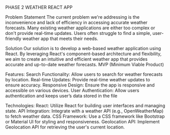 PHASE 2 WEATHER REACT APP


Problem Statement
The current problem we're addressing is the inconvenience and lack of efficiency in accessing accurate weather forecasts. Many existing weather applications are either too complex or don't provide real-time updates. Users often struggle to find a simple, user-friendly weather app that meets their needs.



Solution
Our solution is to develop a web-based weather application using React. By leveraging React's component-based architecture and flexibility, we aim to create an intuitive and efficient weather app that provides accurate and up-to-date weather forecasts.
MVP (Minimum Viable Product)



Features:
Search Functionality: Allow users to search for weather forecasts by location.
Real-time Updates: Provide real-time weather updates to ensure accuracy.
Responsive Design: Ensure the app is responsive and accessible on various devices.
User Authentication: Allow users authentication and keeps user’s data stored in the file



Technologies:
React: Utilize React for building user interfaces and managing state.
API Integration: Integrate with a weather API (e.g., OpenWeatherMap) to fetch weather data.
CSS Framework: Use a CSS framework like Bootstrap or Material UI for styling and responsiveness.
Geolocation API: Implement Geolocation API for retrieving the user's current location.

